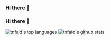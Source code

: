 ### Hi there 👋

<!--
**tnfaid/tnfaid** is a ✨ _special_ ✨ repository because its `README.md` (this file) appears on your GitHub profile.

Here are some ideas to get you started:

- 🔭 I’m currently working on ...
- 🌱 I’m currently learning ...
- 👯 I’m looking to collaborate on ...
- 🤔 I’m looking for help with ...
- 💬 Ask me about ...
- 📫 How to reach me: ...
- 😄 Pronouns: ...
- ⚡ Fun fact: ...
-->

### Hi there 👋

![tnfaid's top languages](https://github-readme-stats.vercel.app/api/top-langs/?username=tnfaid&show_icons=true&count_private=true&theme=github_dark)
![tnfaid's github stats](https://github-readme-stats.vercel.app/api?username=tnfaid&show_icons=true&count_private=true&theme=github_dark)
